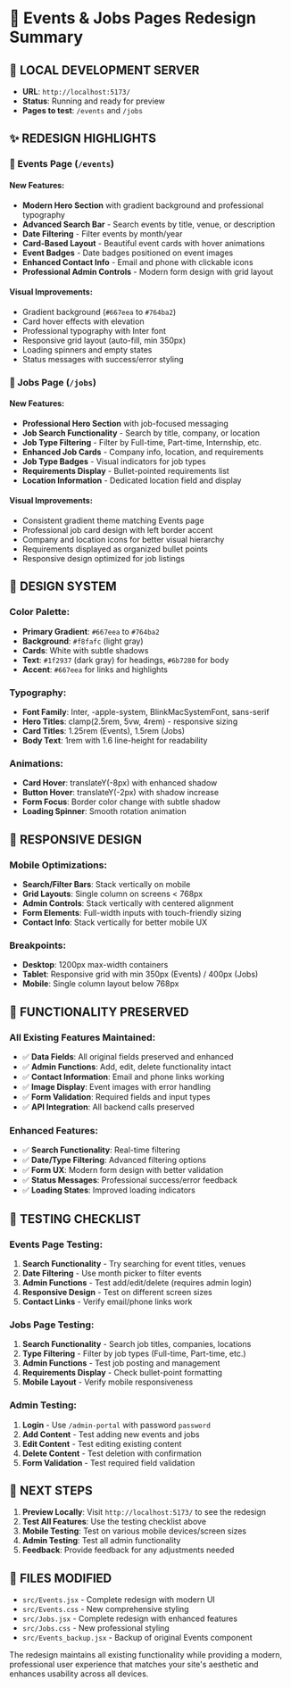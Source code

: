 # 🎨 Events & Jobs Pages Redesign Summary

## 🚀 **LOCAL DEVELOPMENT SERVER**
- **URL**: `http://localhost:5173/`
- **Status**: Running and ready for preview
- **Pages to test**: `/events` and `/jobs`

## ✨ **REDESIGN HIGHLIGHTS**

### **🎯 Events Page (`/events`)**

#### **New Features:**
- **Modern Hero Section** with gradient background and professional typography
- **Advanced Search Bar** - Search events by title, venue, or description
- **Date Filtering** - Filter events by month/year
- **Card-Based Layout** - Beautiful event cards with hover animations
- **Event Badges** - Date badges positioned on event images
- **Enhanced Contact Info** - Email and phone with clickable icons
- **Professional Admin Controls** - Modern form design with grid layout

#### **Visual Improvements:**
- Gradient background (`#667eea` to `#764ba2`)
- Card hover effects with elevation
- Professional typography with Inter font
- Responsive grid layout (auto-fill, min 350px)
- Loading spinners and empty states
- Status messages with success/error styling

### **🎯 Jobs Page (`/jobs`)**

#### **New Features:**
- **Professional Hero Section** with job-focused messaging
- **Job Search Functionality** - Search by title, company, or location
- **Job Type Filtering** - Filter by Full-time, Part-time, Internship, etc.
- **Enhanced Job Cards** - Company info, location, and requirements
- **Job Type Badges** - Visual indicators for job types
- **Requirements Display** - Bullet-pointed requirements list
- **Location Information** - Dedicated location field and display

#### **Visual Improvements:**
- Consistent gradient theme matching Events page
- Professional job card design with left border accent
- Company and location icons for better visual hierarchy
- Requirements displayed as organized bullet points
- Responsive design optimized for job listings

## 🎨 **DESIGN SYSTEM**

### **Color Palette:**
- **Primary Gradient**: `#667eea` to `#764ba2`
- **Background**: `#f8fafc` (light gray)
- **Cards**: White with subtle shadows
- **Text**: `#1f2937` (dark gray) for headings, `#6b7280` for body
- **Accent**: `#667eea` for links and highlights

### **Typography:**
- **Font Family**: Inter, -apple-system, BlinkMacSystemFont, sans-serif
- **Hero Titles**: clamp(2.5rem, 5vw, 4rem) - responsive sizing
- **Card Titles**: 1.25rem (Events), 1.5rem (Jobs)
- **Body Text**: 1rem with 1.6 line-height for readability

### **Animations:**
- **Card Hover**: translateY(-8px) with enhanced shadow
- **Button Hover**: translateY(-2px) with shadow increase
- **Form Focus**: Border color change with subtle shadow
- **Loading Spinner**: Smooth rotation animation

## 📱 **RESPONSIVE DESIGN**

### **Mobile Optimizations:**
- **Search/Filter Bars**: Stack vertically on mobile
- **Grid Layouts**: Single column on screens < 768px
- **Admin Controls**: Stack vertically with centered alignment
- **Form Elements**: Full-width inputs with touch-friendly sizing
- **Contact Info**: Stack vertically for better mobile UX

### **Breakpoints:**
- **Desktop**: 1200px max-width containers
- **Tablet**: Responsive grid with min 350px (Events) / 400px (Jobs)
- **Mobile**: Single column layout below 768px

## 🔧 **FUNCTIONALITY PRESERVED**

### **All Existing Features Maintained:**
- ✅ **Data Fields**: All original fields preserved and enhanced
- ✅ **Admin Functions**: Add, edit, delete functionality intact
- ✅ **Contact Information**: Email and phone links working
- ✅ **Image Display**: Event images with error handling
- ✅ **Form Validation**: Required fields and input types
- ✅ **API Integration**: All backend calls preserved

### **Enhanced Features:**
- ✅ **Search Functionality**: Real-time filtering
- ✅ **Date/Type Filtering**: Advanced filtering options
- ✅ **Form UX**: Modern form design with better validation
- ✅ **Status Messages**: Professional success/error feedback
- ✅ **Loading States**: Improved loading indicators

## 🧪 **TESTING CHECKLIST**

### **Events Page Testing:**
1. **Search Functionality** - Try searching for event titles, venues
2. **Date Filtering** - Use month picker to filter events
3. **Admin Functions** - Test add/edit/delete (requires admin login)
4. **Responsive Design** - Test on different screen sizes
5. **Contact Links** - Verify email/phone links work

### **Jobs Page Testing:**
1. **Search Functionality** - Search job titles, companies, locations
2. **Type Filtering** - Filter by job types (Full-time, Part-time, etc.)
3. **Admin Functions** - Test job posting and management
4. **Requirements Display** - Check bullet-point formatting
5. **Mobile Layout** - Verify mobile responsiveness

### **Admin Testing:**
1. **Login** - Use `/admin-portal` with password `password`
2. **Add Content** - Test adding new events and jobs
3. **Edit Content** - Test editing existing content
4. **Delete Content** - Test deletion with confirmation
5. **Form Validation** - Test required field validation

## 🎯 **NEXT STEPS**

1. **Preview Locally**: Visit `http://localhost:5173/` to see the redesign
2. **Test All Features**: Use the testing checklist above
3. **Mobile Testing**: Test on various mobile devices/screen sizes
4. **Admin Testing**: Test all admin functionality
5. **Feedback**: Provide feedback for any adjustments needed

## 📝 **FILES MODIFIED**

- `src/Events.jsx` - Complete redesign with modern UI
- `src/Events.css` - New comprehensive styling
- `src/Jobs.jsx` - Complete redesign with enhanced features
- `src/Jobs.css` - New professional styling
- `src/Events_backup.jsx` - Backup of original Events component

The redesign maintains all existing functionality while providing a modern, professional user experience that matches your site's aesthetic and enhances usability across all devices.
